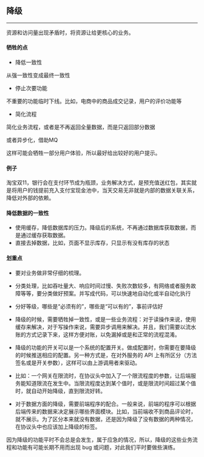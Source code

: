 ## 降级
---

资源和访问量出现矛盾时，将资源让给更核心的业务。

#### 牺牲的点

* 降低一致性

从强一致性变成最终一致性

* 停止次要功能

不重要的功能临时下线。比如，电商中的商品成交记录，用户的评价功能等

* 简化流程

简化业务流程，或者是不再返回全量数据，而是只返回部分数据

或者异步化，借助MQ

这样可能会牺牲一部分用户体验，所以最好给出较好的用户提示。

#### 例子

淘宝双11，银行会在支付环节成为瓶颈，业务解决方式，是预充值送红包，其实就是将用户的钱提前充入支付宝现金池中，当天交易无非就是内部的数据关联关系，降低对外部的依赖。

#### 降低数据的一致性

* 使用缓存，降低数据库的压力。降级后的系统，不再通过数据库获取数据，而是通过缓存获取数据。
* 直接去掉数据，比如，页面不显示库存，只显示有没有库存的状态

#### 划重点

* 要对业务做非常仔细的梳理。
* 分类处理，比如吞吐量大、响应时间过慢、失败次数较多，有网络或者服务故障等等，要分类做好预案。并写成代码，可以快速地自动化或半自动化执行
* 分好等级，哪些是“必须有的”，哪些是“可以有的”，事前评估好
* 降级的时候，需要牺牲掉一致性，或是一些业务流程：对于读操作来说，使用缓存来解决，对于写操作来说，需要异步调用来解决。并且，我们需要以流水账的方式记录下来，这样方便对账，以免漏掉或是和正常的流程混淆。

* 降级的功能的开关可以是一个系统的配置开关。做成配置时，你需要在要降级的时候推送相应的配置。另一种方式是，在对外服务的 API 上有所区分（方法签名或是开关参数），这样可以由上游调用者来驱动。

* 比如：一个网关在限流时，在协议头中加入了一个限流程度的参数，让后端服务能知道限流在发生中。当限流程度达到某个值时，或是限流时间超过某个值时，就自动开始降级，直到限流好转。

* 对于数据方面的降级，需要前端程序的配合。一般来说，前端的程序可以根据后端传来的数据来决定展示哪些界面模块。比如，当前端收不到商品评论时，就不展示。为了区分本来就没有数据，还是因为降级了没有数据的两种情况，在协议头中也应该加上降级的标签。

因为降级的功能平时不会总是会发生，属于应急的情况，所以，降级的这些业务流程和功能有可能长期不用而出现 bug 或问题，对此我们平时要做些演练。